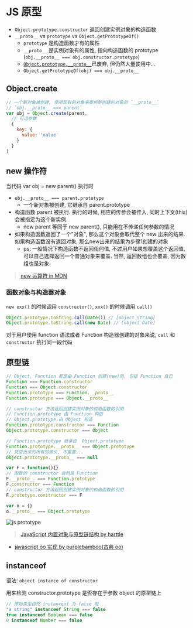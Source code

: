 # JS 原型

* `Object.prototype.constructor` 返回创建实例对象的构造函数
* `__proto__` vs `prototype` vs `Object.getPrototypeOf()`
  * `prototype` 是构造函数才有的属性
  * `__proto__` 是实例对象有的属性, 指向构造函数的 prototype (`obj.__proto__ === obj.constructor.prototype`)
  * [`Object.prototype.__proto__`](https://developer.mozilla.org/zh-CN/docs/Web/JavaScript/Reference/Global_Objects/Object/proto)已废弃, 但仍然大量使用中...
  * `Object.getPrototypeOf(obj) === obj.__proto__`

## Object.create

```javascript
// 一个新对象被创建, 使用现有的对象来提供新创建的对象的 `__proto__`
// `obj.__proto__ === parent`
var obj = Object.create(parent,
  // 可选参数
  {
    key: {
      value: 'value'
    }
  }
)
```

## new 操作符

当代码 var obj = new parent() 执行时

* `obj.__proto__ === parent.prototype`
  * 一个新对象被创建, 它继承自 parent.prototype
* 构造函数 parent 被执行. 执行的时候, 相应的传参会被传入, 同时上下文(this)会被指定为这个新实例.
  * new parent 等同于 new parent(), 只能用在不传递任何参数的情况
* 如果构造函数返回了一个"对象", 那么这个对象会取代整个 new 出来的结果. 如果构造函数没有返回对象, 那么new出来的结果为步骤1创建的对象
  * ps: 一般情况下构造函数不返回任何值, 不过用户如果想覆盖这个返回值, 可以自己选择返回一个普通对象来覆盖. 当然, 返回数组也会覆盖, 因为数组也是对象.

> [new 运算符 in MDN](https://developer.mozilla.org/zh-CN/docs/Web/JavaScript/Reference/Operators/new)

### 函数对象与构造器对象

`new xxx()` 的时候调用 `constructor()`, `xxx()` 的时候调用 `call()`

```javascript
Object.prototype.toString.call(Date()) // [object String]
Object.prototype.toString.call(new Date) // [object Date]
```

对于用户使用 function 语法或者 Function 构造器创建的对象来说, `call` 和  `constructor` 执行同一段代码

## 原型链

```javascript
// Object, Function 都是由 Function 创建(new)的, 包括 Function 自己
Function === Function.constructor
Function === Object.constructor
Function.prototype === Function.__proto__
Function.prototype === Object.__proto__

// constructor 方法返回创建实例对象的构造函数的引用
// Function.prototype 由 Function 构造
// Object.prototype 由 Object 构造
Function.prototype.constructor === Function
Object.prototype.constructor === Object

// Function.prototype 继承自  Object.prototype
Function.prototype.__proto__ === Object.prototype
// 凭空出来的所有的源头, 不重要...
Object.prototype.__proto__ === null

var F = function(){}
// 函数的 constructor 自然是 Function
F.__proto__ === Function.prototype
F.constructor === Function
// constructor 方法返回创建实例对象的构造函数的引用
F.prototype.constructor === F

var o = {}
o.__proto__ === Object.prototype

```

![js prototype](https://harttle.land/assets/img/blog/javascript/js-proto.png)
> [JavaScript 内置对象与原型链结构 by harttle](https://harttle.land/2015/09/21/js-prototype-chain.html)

* [javascript oo 实现 by purplebamboo(古典 oo)](http://purplebamboo.github.io/2014/07/13/javascript-oo-class/)

## instanceof

语法: `object instance of constructor`

用来检测 constructor.prototype 是否存在于参数 object 的原型链上

```javascript
// 原始类型自然 instanceof 为 false 啦
"a string" instanceof String === false
true instanceof Boolean === false
0 instanceof Number === false
```
